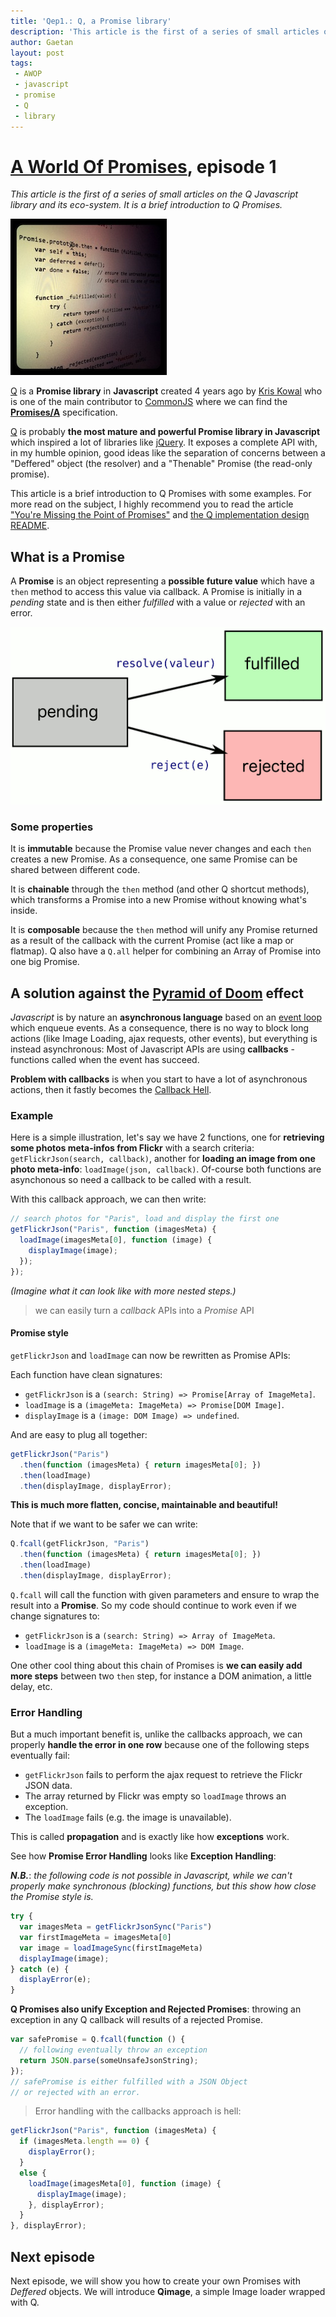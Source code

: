 ```yaml
---
title: 'Qep1.: Q, a Promise library'
description: 'This article is the first of a series of small articles on the Q Javascript library and its eco-system. It is a brief introduction to Q Promises.'
author: Gaetan
layout: post
tags:
 - AWOP
 - javascript
 - promise
 - Q
 - library
---
```


[0]: /tags/AWOP/
[1]: http://github.com/kriskowal/q
[2]: http://github.com/gre/qimage
[3]: https://github.com/kriskowal
[4]: http://wiki.commonjs.org/
[5]: http://domenic.me/2012/10/14/youre-missing-the-point-of-promises/
[6]: https://raw.github.com/kriskowal/q/master/design/README.js
[7]: https://developer.mozilla.org/en-US/docs/Web/JavaScript/Guide/EventLoop
[8]: http://jquery.com/
[9]: http://wiki.commonjs.org/wiki/Promises/A
[10]: http://tritarget.org/blog/2012/11/28/the-pyramid-of-doom-a-javascript-style-trap/

# [A World Of Promises][0], episode 1

*This article is the first of a series of small articles 
on the Q Javascript library and its eco-system.
It is a brief introduction to Q Promises.*

<img src="/images/2013/07/promise_then_thumbnail.jpg" alt="" class="thumbnail-left" />

[Q][1] is a **Promise library** in **Javascript** 
created 4 years ago by [Kris Kowal][3] who is one of the main contributor to [CommonJS][4]
where we can find the **[Promises/A][9]** specification.

[Q][1] is probably **the most mature and powerful Promise library in Javascript**
which inspired a lot of libraries like [jQuery][8].
It exposes a complete API with, in my humble opinion, 
good ideas like the separation of concerns between a "Deffered" object (the resolver) 
and a "Thenable" Promise (the read-only promise).

This article is a brief introduction to Q Promises with some examples.
For more read on the subject, I highly recommend you to read
the article ["You're Missing the Point of Promises"][5] 
and [the Q implementation design README][6].

<!-- more -->

## What is a Promise

A **Promise** is an object representing a **possible future value** which have 
a `then` method to access this value via callback. A Promise is initially 
in a *pending* state and is then either *fulfilled* with a value or *rejected* with an error.

![Schema representing Promise states: pending -> fulfilled|rejected](/images/2013/07/promise.png)
### Some properties

It is **immutable** because the Promise value never changes and each `then` creates a new Promise. 
As a consequence, one same Promise can be shared between different code.

It is **chainable** through the `then` method (and other Q shortcut methods),
which transforms a Promise into a new Promise without knowing what's inside.

It is **composable** because the `then` method will unify any Promise returned as 
a result of the callback with the current Promise (act like a map or flatmap). 
Q also have a `Q.all` helper for combining an Array of Promise into one big Promise.

## A solution against the [Pyramid of Doom][10] effect

*Javascript* is by nature an **asynchronous language** based on an [event loop][7] which enqueue events.
As a consequence, there is no way to block long actions (like Image Loading, ajax requests, other events), but everything is instead asynchronous:
Most of Javascript APIs are using **callbacks** - functions called when the event has succeed.

**Problem with callbacks** is when you start to have a lot of asynchronous actions, then it fastly becomes the [Callback Hell](http://callbackhell.com/).

### Example

Here is a simple illustration, let's say we have 2 functions, 
one for **retrieving some photos meta-infos from Flickr** with a search criteria: `getFlickrJson(search, callback)`, 
another for **loading an image from one photo meta-info**: `loadImage(json, callback)`. 
Of-course both functions are asynchonous so need a callback to be called with a result.

With this callback approach, we can then write:

```javascript
// search photos for "Paris", load and display the first one
getFlickrJson("Paris", function (imagesMeta) {
  loadImage(imagesMeta[0], function (image) {
    displayImage(image);
  });
});
```
*(Imagine what it can look like with more nested steps.)*

> we can easily turn a *callback* APIs into a *Promise* API

#### Promise style

`getFlickrJson` and `loadImage` can now be rewritten as Promise APIs:

Each function have clean signatures:

* `getFlickrJson` is a `(search: String) => Promise[Array of ImageMeta]`.
* `loadImage` is a `(imageMeta: ImageMeta) => Promise[DOM Image]`.
* `displayImage` is a `(image: DOM Image) => undefined`.

And are easy to plug all together:

```javascript
getFlickrJson("Paris")
  .then(function (imagesMeta) { return imagesMeta[0]; })
  .then(loadImage)
  .then(displayImage, displayError);
```

**This is much more flatten, concise, maintainable and beautiful!**

Note that if we want to be safer we can write:

```javascript
Q.fcall(getFlickrJson, "Paris")
  .then(function (imagesMeta) { return imagesMeta[0]; })
  .then(loadImage)
  .then(displayImage, displayError);
```

`Q.fcall` will call the function with given parameters and ensure to wrap the result into a **Promise**.
So my code should continue to work even if we change signatures to:

* `getFlickrJson` is a `(search: String) => Array of ImageMeta`.
* `loadImage` is a `(imageMeta: ImageMeta) => DOM Image`.

One other cool thing about this chain of Promises is **we can easily add more steps** between two `then` step, for instance a DOM animation, a little delay, etc.

### Error Handling

But a much important benefit is, unlike the callbacks approach,
we can properly **handle the error in one row** because one of the following steps eventually fail:

* `getFlickrJson` fails to perform the ajax request to retrieve the Flickr JSON data.
* The array returned by Flickr was empty so `loadImage` throws an exception.
* The `loadImage` fails (e.g. the image is unavailable).

This is called **propagation** and is exactly like how **exceptions** work.

See how **Promise Error Handling** looks like **Exception Handling**:

***N.B.***: *the following code is not possible in Javascript,
while we can't properly make synchronous (blocking) functions,
but this show how close the Promise style is.*

```javascript
try {
  var imagesMeta = getFlickrJsonSync("Paris")
  var firstImageMeta = imagesMeta[0]
  var image = loadImageSync(firstImageMeta)
  displayImage(image);
} catch (e) {
  displayError(e);
}
```

**Q Promises also unify Exception and Rejected Promises**:
throwing an exception in any Q callback will results of a rejected Promise.

```javascript
var safePromise = Q.fcall(function () {
  // following eventually throw an exception
  return JSON.parse(someUnsafeJsonString);
});
// safePromise is either fulfilled with a JSON Object
// or rejected with an error.
```

> Error handling with the callbacks approach is hell:

```javascript
getFlickrJson("Paris", function (imagesMeta) {
  if (imagesMeta.length == 0) {
    displayError();
  }
  else {
    loadImage(imagesMeta[0], function (image) {
      displayImage(image);
    }, displayError);
  }
}, displayError);
```


## Next episode

Next episode, we will show you how to create your own Promises with *Deffered* objects.
We will introduce **Qimage**, a simple Image loader wrapped with Q.



